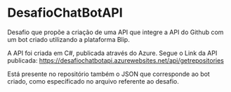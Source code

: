 # DesafioChatBotAPI

Desafio que propõe a criação de uma API que integre a API do Github com um bot criado utilizando a plataforma Blip.

A API foi criada em C#, publicada através do Azure. Segue o Link da API publicada: https://desafiochatbotapi.azurewebsites.net/api/getrepositories

Está presente no repositório também o JSON que corresponde ao bot criado, como específicado no arquivo referente ao desafio.
